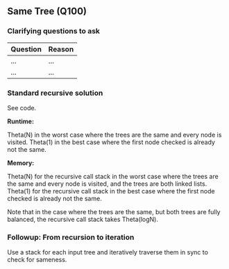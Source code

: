 ## Same Tree (Q100)

### Clarifying questions to ask

| Question | Reason |
| --- | --- |
| ... | ... |
| ... | ... |

### Standard recursive solution

See code.

**Runtime:**

Theta(N) in the worst case where the trees are the same and every node is visited. Theta(1) in the best case where the first node checked is already not the same.

**Memory:**

Theta(N) for the recursive call stack in the worst case where the trees are the same and every node is visited, and the trees are both linked lists. Theta(1) for the recursive call stack in the best case where the first node checked is already not the same.

Note that in the case where the trees are the same, but both trees are fully balanced, the recursive call stack takes Theta(logN).


### Followup: From recursion to iteration

Use a stack for each input tree and iteratively traverse them in sync to check for sameness.
